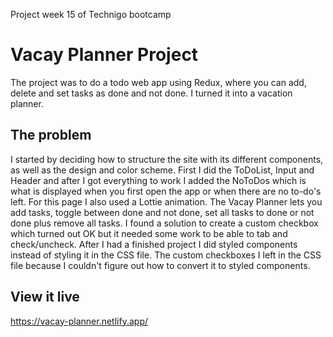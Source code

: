Project week 15 of Technigo bootcamp

# Vacay Planner Project

The project was to do a todo web app using Redux, where you can add, delete and set tasks as done and not done.
I turned it into a vacation planner.

## The problem

I started by deciding how to structure the site with its different components, as well as the design and color scheme.
First I did the ToDoList, Input and Header and after I got everything to work I added the NoToDos which is what is displayed when you first open the app or when there are no to-do's left. For this page I also used a Lottie animation.
The Vacay Planner lets you add tasks, toggle between done and not done, set all tasks to done or not done plus remove all tasks.
I found a solution to create a custom checkbox which turned out OK but it needed some work to be able to tab and check/uncheck.
After I had a finished project I did styled components instead of styling it in the CSS file. The custom checkboxes I left in the CSS file because I couldn't figure out how to convert it to styled components.

## View it live

https://vacay-planner.netlify.app/
